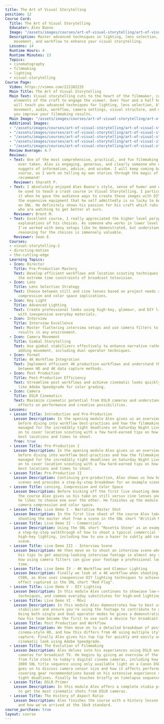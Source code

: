 ```yaml
---
title: The Art of Visual Storytelling
position: 12
Course Card:
  Title: The Art of Visual Storytelling
  Educator: Alex Buono
  Image: "/assets/images/courses/art-of-visual-storytelling/art-of-visual-storytelling.jpg"
  Description: Master advanced techniques in lighting, lens selection, blocking, camera
    movement, and workflow to enhance your visual storytelling.
  Lessons: 14
  Runtime Hours: 4
  Runtime Minutes: 13
  Topics:
  - cinematography
  - filmmaking
  - lighting
  - visual-storytelling
Course Page:
  Video: https://vimeo.com/221382235
  Main Title: The Art of Visual Storytelling
  Main Text: Visual storytelling cuts to the heart of the filmmaker, combining all
    elements of the craft to engage the viewer. Over four and a half hours, Alex Buono
    will teach you advanced techniques for lighting, lens selection, blocking, camera
    movement, audio, workflow, camera settings, visual structure, and more, to help
    you improve your filmmaking results.
  Main Image: "/assets/images/courses/art-of-visual-storytelling/art-of-visual-storytelling-1.jpg"
  Additional Images:
  - "/assets/images/courses/art-of-visual-storytelling/art-of-visual-storytelling-2.jpg"
  - "/assets/images/courses/art-of-visual-storytelling/art-of-visual-storytelling-3.jpg"
  - "/assets/images/courses/art-of-visual-storytelling/art-of-visual-storytelling-4.jpg"
  - "/assets/images/courses/art-of-visual-storytelling/art-of-visual-storytelling-5.jpg"
  - "/assets/images/courses/art-of-visual-storytelling/art-of-visual-storytelling-6.jpg"
  Review Average: 4.7
  Reviews:
  - Text: One of the most comprehensive, practical, and fun filmmaking courses I've
      ever taken. Alex is engaging, generous, and clearly someone who enjoys sharing
      nuggets of information, advice, and wisdom. I will keep coming back to this
      course, as I work on telling my own stories through the magic of films. Highly
      recommend!
    Reviewer: Sharath P.
  - Text: I absolutely enjoyed Alex Buono's style, sense of humor and experiences
      he used to teach a crash course in Visual Storytelling. I particularly liked
      it when he gave the audience ways to create these images with DIY Gear without
      the expensive equipment that he self admittedly is so lucky to be able to use
      on SNL. He definitely shows his passion for his craft which rubs off on those
      who are watching to get better at ours.
    Reviewer: Brent M.
  - Text: Excellent course, I really appreciated the higher level perspective and
      explanations of his choices. As someone who works in lower level crew positions
      I've worked with many setups like he demonstrated, but understanding the underlying
      reasoning for the choices is immensely valuable.
    Reviewer: Sean E.
  Courses:
  - visual-storytelling-2
  - directing-motion
  - the-cutting-edge
  Learning Topics:
  - Icon: Director
    Title: Pre-Production Mastery
    Text: Develop efficient workflows and location scouting techniques that work under
      the extreme time constraints of broadcast television.
  - Icon: Lens
    Title: Lens Selection Strategy
    Text: Choose between still and cine lenses based on project needs and understand
      compression and color space implications.
  - Icon: Key Light
    Title: Advanced Lighting
    Text: Create professional looks using high-key, glamour, and DIY lighting techniques
      with inexpensive everyday materials.
  - Icon: Interview
    Title: Interview Excellence
    Text: Master flattering interview setups and use camera filters to achieve professional
      results in any environment.
  - Icon: Camera Movement
    Title: Gimbal Storytelling
    Text: Use gimbal stabilizers effectively to enhance narrative rather than just
      adding movement, including dual operator techniques.
  - Icon: Format
    Title: 4K Workflow Integration
    Text: Implement efficient 4K production workflows and understand the differences
      between HD and 4K data capture methods.
  - Icon: Post Production
    Title: Post-Production Efficiency
    Text: Streamline post workflows and achieve cinematic looks quickly using tools
      like Adobe Speedgrade for color grading.
  - Icon: Camera
    Title: DSLR Cinematics
    Text: Maximize cinematic potential from DSLR cameras and understand sensor size
      effects on performance and creative possibilities.
  Lessons:
  - Lesson Title: Introduction and Pre-Production
    Lesson Description: In the opening module Alex gives us an overview of his career
      before diving into workflow best-practices and how the filmmaking process is
      managed for the incredibly tight deadlines on Saturday Night Live. He then moves
      on to cover location scouting with a few hard-earned tips on how to find the
      best locations and times to shoot.
    free: true
  - Lesson Title: Pre-Production I
    Lesson Description: In the opening module Alex gives us an overview of his career
      before diving into workflow best-practices and how the filmmaking process is
      managed for the incredibly tight deadlines on Saturday Night Live. He then moves
      on to cover location scouting with a few hard-earned tips on how to find the
      best locations and times to shoot.
  - Lesson Title: Pre-Production II
    Lesson Description: Continuing pre-production, Alex shows us how he diagrams his
      scenes and provides a step-by-step breakdown for an example scene.
  - Lesson Title: Lensing, Compression and Color Space
    Lesson Description: Before kicking off the first live shooting demonstration of
      the course Alex gives us his take on still versus cine lenses and when and why
      he likes to choose one over the other. He finishes up the module by demystifying
      camera compression and color space.
  - Lesson Title: Live Demo I - Narrative Master Shot
    Lesson Description: In the first live shoot of the course Alex takes us through
      shooting the master shot from a scene in the SNL short "British Movie Trailer".
  - Lesson Title: Live Demo II - Commercials
    Lesson Description: Using the SNL short "Rosetta Stone" as an example, Alex gives
      a step-by-step walkthrough of how to shoot a typical commercial featuring flattering
      high-key lighting, including how to use a hazer to subtly add contrast to any
      scene.
  - Lesson Title: Live Demo III - Interview Scene
    Lesson Description: We then move on to shoot an interview scene where Alex shares
      his tips to get amazing-looking interview footage in almost any scenario, including
      how using camera filters can give your footage a professional look in very little
      time.
  - Lesson Title: Live Demo IV - 4K Workflow and Glamour Lighting
    Lesson Description: Finally we look at a 4K workflow when shooting on the Canon
      C500, as Alex uses inexpensive DIY lighting techniques to achieve the same luxurious
      effect captured in the SNL short "Red Flag".
  - Lesson Title: Live Demo V - DIY Lighting
    Lesson Description: In this module Alex continues to showcase low-cost DIY lighting
      techniques, and common everyday substitutes for high-end lighting and diffusion.
  - Lesson Title: Live Demo VI - Mōvi
    Lesson Description: In this module Alex demonstrates how to best use a gimbal
      stabiliser and ensure you're using the footage to contribute to your narrative.
      Using both single and dual operator modes he gives a demonstration, showcasing
      how his team became the first to use such a device for broadcast television.
  - Lesson Title: Post Production and Workflow
    Lesson Description: We then move on to a detailed breakdown of post workflow for
      cinema-style HD, and how this differs from 4K using multiple styles of data
      capture. Finally Alex gives his top tip for quickly and easily achieving any
      cinematic look using Adobe Speedgrade.
  - Lesson Title: The Evolution of Filmmaking
    Lesson Description: Alex delves into his experiences using DSLR and small footprint
      cameras for broadcast TV. He begins by giving an overview of the transition
      from film stock to today's digital cinema cameras, including how he shot the
      2009 SNL title sequence using only available light on a Canon DSLR. He then
      goes on to discuss camera sensor size and how it affects performance, before
      covering gear recommendations based on his extensive experience shooting on
      tight deadlines. Finally he touches briefly on timelapse sequences.
  - Lesson Title: DSLR Primer
    Lesson Description: In this module Alex offers a complete studio primer on how
      to get the most cinematic shots from DSLR cameras.
  - Lesson Title: The History of Aspect Ratio
    Lesson Description: Alex finishes the course with a history lesson on aspect ratios
      and how we've arrived at the 16x9 standard.
course_purchase: true
layout: course
---
```


